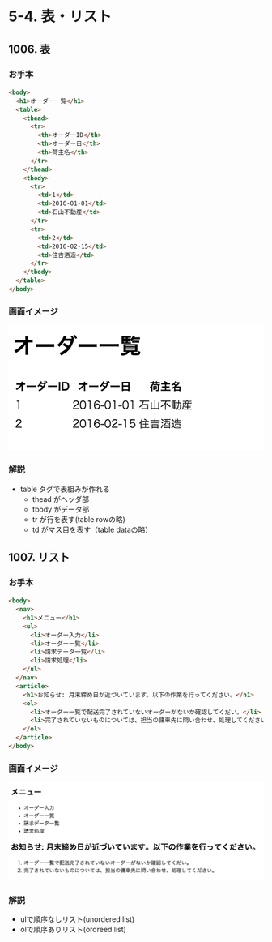 # 5-4. 表・リスト

## 1006. 表
### お手本

```html
<body>
  <h1>オーダー一覧</h1>
  <table>
    <thead>
      <tr>
        <th>オーダーID</th>
        <th>オーダー日</th>
        <th>荷主名</th>
      </tr>
    </thead>
    <tbody>
      <tr>
        <td>1</td>
        <td>2016-01-01</td>
        <td>石山不動産</td>
      </tr>
      <tr>
        <td>2</td>
        <td>2016-02-15</td>
        <td>住吉酒造</td>
      </tr>
    </tbody>
  </table>
</body>
```

### 画面イメージ
![](../images/image-05-1006.png)


### 解説
- table タグで表組みが作れる
    - thead がヘッダ部
    - tbody がデータ部
    - tr が行を表す(table rowの略)
    - td がマス目を表す（table dataの略）

## 1007. リスト
### お手本

```html
<body>
  <nav>
    <h1>メニュー</h1>
    <ul>
      <li>オーダー入力</li>
      <li>オーダー一覧</li>
      <li>請求データ一覧</li>
      <li>請求処理</li>
    </ul>
  </nav>
  <article>
    <h1>お知らせ: 月末締め日が近づいています。以下の作業を行ってください。</h1>
    <ol>
      <li>オーダー一覧で配送完了されていないオーダーがないか確認してくだい。</li>
      <li>完了されていないものについては、担当の傭車先に問い合わせ、処理してください。</li>
    </ol>
  </article>
</body>
```

### 画面イメージ
![](../images/image-05-1007.png)


### 解説
- ulで順序なしリスト(unordered list)
- olで順序ありリスト(ordreed list)
